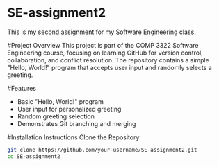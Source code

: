 # SE-assignment2
This is my second assignment for my Software Engineering class.

#Project Overview
This project is part of the COMP 3322 Software Engineering course, focusing on learning GitHub for version control, collaboration, and conflict resolution. The repository contains a simple "Hello, World!" program that accepts user input and randomly selects a greeting.

#Features
- Basic "Hello, World!" program
- User input for personalized greeting
- Random greeting selection
- Demonstrates Git branching and merging

#Installation Instructions
Clone the Repository
```sh 
git clone https://github.com/your-username/SE-assignment2.git
cd SE-assignment2
```
